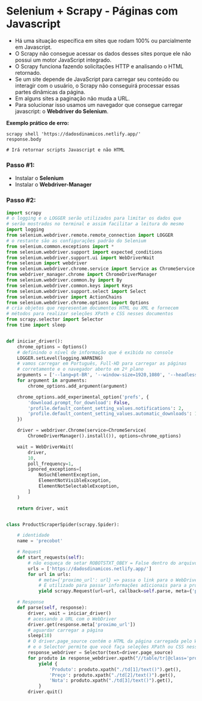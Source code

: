 # Selenium + Scrapy - Páginas com Javascript


- Há uma situação específica em sites que rodam 100% ou parcialmente em Javascript.
- O Scrapy não consegue acessar os dados desses sites porque ele não possui um motor JavaScript integrado.
- O Scrapy funciona fazendo solicitações HTTP e analisando o HTML retornado.
- Se um site depende de JavaScript para carregar seu conteúdo ou interagir com o usuário, o Scrapy não conseguirá processar essas partes dinâmicas da página. 
- Em alguns sites a paginação não muda a URL.
- Para solucionar isso usamos um navegador que consegue carregar javascript: o **Webdriver do Selenium**.


**Exemplo prático de erro:**
```
scrapy shell 'https://dadosdinamicos.netlify.app/'
response.body

# Irá retornar scripts Javascript e não HTML
```


### Passo #1:
- Instalar o **Selenium**
- Instalar o **Webdriver-Manager**


### Passo #2:
```python
import scrapy
# o logging e o LOGGER serão utilizados para limitar os dados que
# serão mostrados no terminal e assim facilitar a leitura do mesmo
import logging
from selenium.webdriver.remote.remote_connection import LOGGER
# o restante são as configurações padrão do Selenium
from selenium.common.exceptions import *
from selenium.webdriver.support import expected_conditions
from selenium.webdriver.support.ui import WebDriverWait
from selenium import webdriver
from selenium.webdriver.chrome.service import Service as ChromeService
from webdriver_manager.chrome import ChromeDriverManager
from selenium.webdriver.common.by import By
from selenium.webdriver.common.keys import Keys
from selenium.webdriver.support.select import Select
from selenium.webdriver import ActionChains
from selenium.webdriver.chrome.options import Options
# cria objetos que representam documentos HTML ou XML e fornecem
# métodos para realizar seleções XPath e CSS nesses documentos
from scrapy.selector import Selector
from time import sleep


def iniciar_driver():
    chrome_options = Options()
    # definindo o nível de informação que é exibida no console
    LOGGER.setLevel(logging.WARNING)
    # vamos carregar em Português, Full-HD para carregar as páginas
    # corretamente e o navegador aberto em 2º plano
    arguments = ['--lang=pt-BR', '--window-size=1920,1080', '--headless']
    for argument in arguments:
        chrome_options.add_argument(argument)

    chrome_options.add_experimental_option('prefs', {
        'download.prompt_for_download': False,
        'profile.default_content_setting_values.notifications': 2,
        'profile.default_content_setting_values.automatic_downloads': 1,
    })

    driver = webdriver.Chrome(service=ChromeService(
        ChromeDriverManager().install()), options=chrome_options)

    wait = WebDriverWait(
        driver,
        10,
        poll_frequency=1,
        ignored_exceptions=[
            NoSuchElementException,
            ElementNotVisibleException,
            ElementNotSelectableException,
        ]
    )

    return driver, wait


class ProductScraperSpider(scrapy.Spider):

    # identidade
    name = 'precobot'

    # Request
    def start_requests(self):
        # não esqueça de setar ROBOTSTXT_OBEY = False dentro do arquivo settings.py
        urls = ['https://dadosdinamicos.netlify.app/']
        for url in urls:
            # meta={'proximo_url': url} => passa o link para o WebDriver
            # É utilizado para passar informações adicionais para a próxima requisição
            yield scrapy.Request(url=url, callback=self.parse, meta={'proximo_url': url})

    # Response
    def parse(self, response):
        driver, wait = iniciar_driver()
        # acessando a URL com o WebDriver
        driver.get(response.meta['proximo_url'])
        # aguardar carregar a página
        sleep(10)
        # O driver.page_source contém o HTML da página carregada pelo WebDriver
        # e o Selector permite que você faça seleções XPath ou CSS nesse HTML.
        response_webdriver = Selector(text=driver.page_source)
        for produto in response_webdriver.xpath("//table/tr[@class='pro-list-info']"):
            yield {
                'Produto': produto.xpath("./td[1]/text()").get(),
                'Preço': produto.xpath("./td[2]/text()").get(),
                'Nota': produto.xpath("./td[3]/text()").get(),
            }
        driver.quit()
```